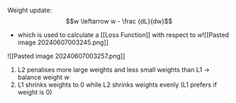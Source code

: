 Weight update:$$w \leftarrow w - \frac {dL}{dw}$$
- which is used to calculate a [[Loss Function]] with respect to $w$![[Pasted image 20240607003245.png]]

![[Pasted image 20240607003257.png]]
1. L2 penalises more large weights and less small weights than L1 $\rightarrow$ balance weight $w$
2. L1 shrinks weights to 0 while L2 shrinks weights evenly (L1 prefers if weight is 0)